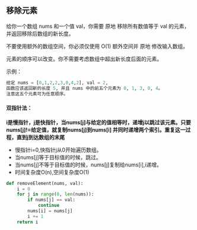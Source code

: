 ## 移除元素
给你一个数组 nums 和一个值 val，你需要 原地 移除所有数值等于 val 的元素，并返回移除后数组的新长度。

不要使用额外的数组空间，你必须仅使用 O(1) 额外空间并 原地 修改输入数组。

元素的顺序可以改变。你不需要考虑数组中超出新长度后面的元素。

示例：
```python
给定 nums = [0,1,2,2,3,0,4,2], val = 2,
函数应该返回新的长度 5, 并且 nums 中的前五个元素为 0, 1, 3, 0, 4。
注意这五个元素可为任意顺序。
```

#### 双指针法：
**i是慢指针，j是快指针，当nums[j]与给定的值相等时，递增j以跳过该元素。只要nums[j]!=给定值，就复制nums[j]到nums[i] 并同时递增两个索引。重复这一过程，直到j到达数组的末尾**

* 慢指针i=0,快指针j从0开始遍历数组。
* 当nums[j]等于目标值的时候，跳过。
* 当nums[j]不等于目标值的时候，nums[j]复制给nums[i],i递增。
* 时间复杂度O(n),空间复杂度O(1)

```python
def removeElement(nums, val):
    i = 0
    for j in range(0, len(nums)):
        if nums[j] == val:
            continue
        nums[i] = nums[j]
        i += 1
    return i
```
